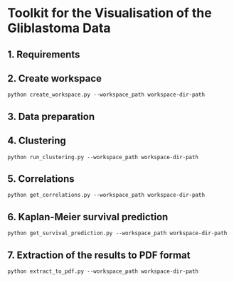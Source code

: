 # Toolkit for the Visualisation of the Gliblastoma Data

## 1. Requirements

## 2. Create workspace
```console
python create_workspace.py --workspace_path workspace-dir-path
```

## 3. Data preparation


## 4. Clustering
```console
python run_clustering.py --workspace_path workspace-dir-path
```

## 5. Correlations
```console
python get_correlations.py --workspace_path workspace-dir-path
```

## 6. Kaplan-Meier survival prediction
```console
python get_survival_prediction.py --workspace_path workspace-dir-path
```

## 7. Extraction of the results to PDF format
```console
python extract_to_pdf.py --workspace_path workspace-dir-path
```
